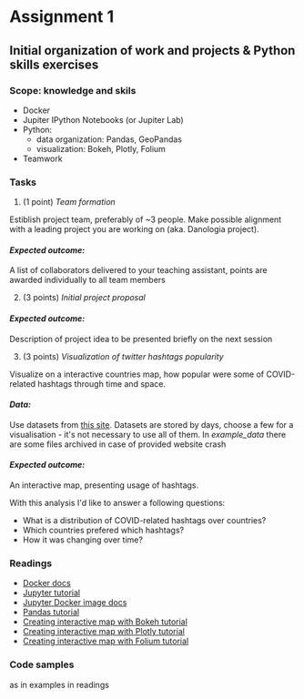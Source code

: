 # Assignment 1
## Initial organization of work and projects & Python skills exercises

### Scope: knowledge and skils
* Docker
* Jupiter IPython Notebooks (or Jupiter Lab)
* Python:  
    * data organization: Pandas, GeoPandas
    * visualization: Bokeh, Plotly, Folium
* Teamwork

### Tasks

1. (1 point) _Team formation_ 

Estiblish project team, preferably of ~3 people. Make possible alignment with a leading project you are working on (aka. Danologia project).   

#### *Expected outcome:* 
A list of collaborators delivered to your teaching assistant, points are awarded individually to all team members

2. (3 points) _Initial project proposal_

#### *Expected outcome:*
Description of project idea to be presented briefly on the next session

3. (3 points) _Visualization of twitter hashtags popularity_

Visualize on a interactive countries map, how popular were some of COVID-related hashtags through time and space.

#### *Data:* 
Use datasets from [this site](http://twitterdata.covid19dataresources.org/download). Datasets are stored by days, choose a few for a visualisation - it's not necessary to use all of them. In _example_data_ there are some files archived in case of provided website crash

#### *Expected outcome:* 
An interactive map, presenting usage of hashtags. 

With this analysis I'd like to answer a following questions:
* What is a distribution of COVID-related hashtags over countries?
* Which countries prefered which hashtags?
* How it was changing over time?

### Readings
* [Docker docs](https://docs.docker.com/)
* [Jupyter tutorial](https://realpython.com/jupyter-notebook-introduction/)
* [Jupyter Docker image docs](https://jupyter-docker-stacks.readthedocs.io/en/latest/using/selecting.html#jupyter-scipy-notebook)
* [Pandas tutorial](https://nbviewer.jupyter.org/github/jorisvandenbossche/pandas-tutorial/tree/master/)
* [Creating interactive map with Bokeh tutorial](https://towardsdatascience.com/a-complete-guide-to-an-interactive-geographical-map-using-python-f4c5197e23e0)
* [Creating interactive map with Plotly tutorial](https://plotly.com/python/choropleth-maps/)
* [Creating interactive map with Folium tutorial](https://towardsdatascience.com/choropleth-maps-with-folium-1a5b8bcdd392)

### Code samples 
as in examples in readings
